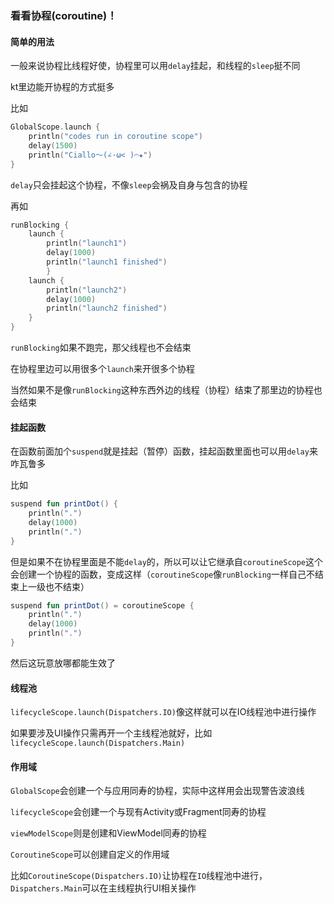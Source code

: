 ### 看看协程(coroutine)！

#### 简单的用法

一般来说协程比线程好使，协程里可以用`delay`挂起，和线程的`sleep`挺不同

kt里边能开协程的方式挺多

比如

```kotlin
GlobalScope.launch {
    println("codes run in coroutine scope")
    delay(1500) 
    println("Ciallo～(∠·ω< )⌒★")
}
```

`delay`只会挂起这个协程，不像`sleep`会祸及自身与包含的协程

再如

```kotlin
runBlocking { 
    launch { 
        println("launch1")
        delay(1000)
        println("launch1 finished")
        }
    launch { 
        println("launch2")
        delay(1000)
        println("launch2 finished")
    }
}
```

`runBlocking`如果不跑完，那父线程也不会结束

在协程里边可以用很多个`launch`来开很多个协程

当然如果不是像`runBlocking`这种东西外边的线程（协程）结束了那里边的协程也会结束

#### 挂起函数

在函数前面加个`suspend`就是挂起（暂停）函数，挂起函数里面也可以用`delay`来咋瓦鲁多

比如

```kotlin
suspend fun printDot() {
    println(".")
    delay(1000)
    println(".")
}
```

但是如果不在协程里面是不能`delay`的，所以可以让它继承自`coroutineScope`这个会创建一个协程的函数，变成这样（`coroutineScope`像`runBlocking`一样自己不结束上一级也不结束）

```kotlin
suspend fun printDot() = coroutineScope {
    println(".")
    delay(1000)
    println(".")
}
```

然后这玩意放哪都能生效了

#### 线程池

`lifecycleScope.launch(Dispatchers.IO)`像这样就可以在IO线程池中进行操作

如果要涉及UI操作只需再开一个主线程池就好，比如`lifecycleScope.launch(Dispatchers.Main)`

#### 作用域

`GlobalScope`会创建一个与应用同寿的协程，实际中这样用会出现警告波浪线

`lifecycleScope`会创建一个与现有Activity或Fragment同寿的协程

`viewModelScope`则是创建和ViewModel同寿的协程

`CoroutineScope`可以创建自定义的作用域



比如`CoroutineScope(Dispatchers.IO)`让协程在`IO`线程池中进行，`Dispatchers.Main`可以在主线程执行UI相关操作

